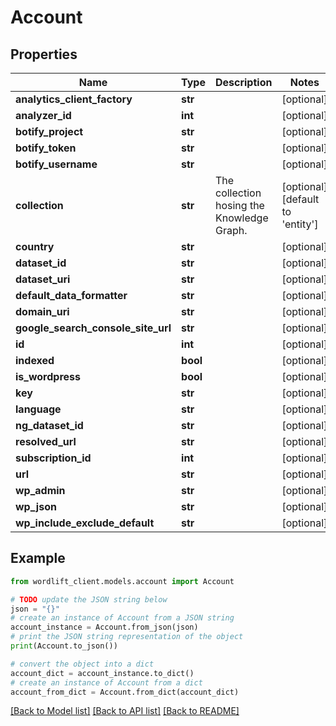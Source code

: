 # Account


## Properties

Name | Type | Description | Notes
------------ | ------------- | ------------- | -------------
**analytics_client_factory** | **str** |  | [optional] 
**analyzer_id** | **int** |  | [optional] 
**botify_project** | **str** |  | [optional] 
**botify_token** | **str** |  | [optional] 
**botify_username** | **str** |  | [optional] 
**collection** | **str** | The collection hosing the Knowledge Graph. | [optional] [default to 'entity']
**country** | **str** |  | [optional] 
**dataset_id** | **str** |  | [optional] 
**dataset_uri** | **str** |  | [optional] 
**default_data_formatter** | **str** |  | [optional] 
**domain_uri** | **str** |  | [optional] 
**google_search_console_site_url** | **str** |  | [optional] 
**id** | **int** |  | [optional] 
**indexed** | **bool** |  | [optional] 
**is_wordpress** | **bool** |  | [optional] 
**key** | **str** |  | [optional] 
**language** | **str** |  | [optional] 
**ng_dataset_id** | **str** |  | [optional] 
**resolved_url** | **str** |  | [optional] 
**subscription_id** | **int** |  | [optional] 
**url** | **str** |  | [optional] 
**wp_admin** | **str** |  | [optional] 
**wp_json** | **str** |  | [optional] 
**wp_include_exclude_default** | **str** |  | [optional] 

## Example

```python
from wordlift_client.models.account import Account

# TODO update the JSON string below
json = "{}"
# create an instance of Account from a JSON string
account_instance = Account.from_json(json)
# print the JSON string representation of the object
print(Account.to_json())

# convert the object into a dict
account_dict = account_instance.to_dict()
# create an instance of Account from a dict
account_from_dict = Account.from_dict(account_dict)
```
[[Back to Model list]](../README.md#documentation-for-models) [[Back to API list]](../README.md#documentation-for-api-endpoints) [[Back to README]](../README.md)


